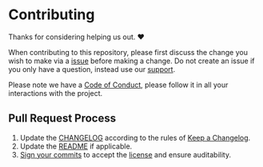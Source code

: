 # Contributing
Thanks for considering helping us out. ❤️

When contributing to this repository, please first discuss the change you wish 
to make via a [issue] before making a change. Do not create an issue if you 
only have a question, instead use our [support].

Please note we have a [Code of Conduct], please follow it in all your 
interactions with the project.

## Pull Request Process
1. Update the [CHANGELOG] according to the rules of [Keep a Changelog].
1. Update the [README] if applicable.
1. [Sign your commits] to accept the [license] and ensure auditability.

[issue]: https://github.com/Fleshgrinder/{{repo}}/issues
[support]: ./SUPPORT.md
[Code of Conduct]: ./CODE_OF_CONDUCT.md
[CHANGELOG]: ./CHANGELOG.md
[Keep a Changelog]: https://keepachangelog.com/
[README]: ./README.md
[Sign your commits]: https://help.github.com/en/github/authenticating-to-github/signing-commits
[license]: ./UNLICENSE.md
